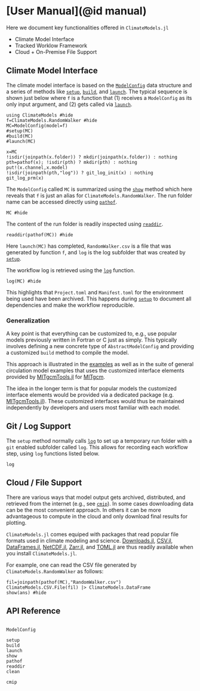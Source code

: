 # [User Manual](@id manual)

Here we document key functionalities offered in `ClimateModels.jl`

- Climate Model Interface
- Tracked Worklow Framework
- Cloud + On-Premise File Support

## Climate Model Interface

The climate model interface is based on the [`ModelConfig`](@ref) data structure and a series of methods like [`setup`](@ref), [`build`](@ref), and [`launch`](@ref). The typical sequence is shown just below where `f` is a function that (1) receives a `ModelConfig` as its only input argument, and (2) gets called via [`launch`](@ref). 

```@example 1
using ClimateModels #hide
f=ClimateModels.RandomWalker #hide
MC=ModelConfig(model=f)
#setup(MC)
#build(MC)
#launch(MC)

x=MC
!isdir(joinpath(x.folder)) ? mkdir(joinpath(x.folder)) : nothing
pth=pathof(x); !isdir(pth) ? mkdir(pth) : nothing
put!(x.channel,x.model)
!isdir(joinpath(pth,"log")) ? git_log_init(x) : nothing
git_log_prm(x)
```

The `ModelConfig` called `MC` is summarized using the [`show`](@ref) method which here reveals that `f` is just an alias for `ClimateModels.RandomWalker`. The run folder name can be accessed directly using [`pathof`](@ref).


```@example 1
MC #hide
```

The content of the run folder is readily inspected using [`readdir`]().

```@example 1
readdir(pathof(MC)) #hide
```

Here `launch(MC)` has completed, `RandomWalker.csv` is a file that was generated by function `f`, and `log` is the log subfolder that was created by [`setup`](@ref). 

The workflow log is retrieved using the [`log`](@ref) function. 

```@example 1
log(MC) #hide
```

This highlights that `Project.toml` and `Manifest.toml` for the environment being used have been archived. This happens during [`setup`](@ref) to document all dependencies and make the workflow reproducible.

### Generalization

A key point is that everything can be customized to, e.g., use popular models previously written in Fortran or C just as simply. This typically involves defining a new concrete type of `AbstractModelConfig` and providing a customized `build` method to compile the model. 

This approach is illustrated in the [examples](@ref) as well as in the suite of general circulation model examples that uses the customized interface elements provided by [MITgcmTools.jl](https://github.com/gaelforget/MITgcmTools.jl) for [MITgcm](https://mitgcm.readthedocs.io/en/latest/).

The idea in the longer term is that for popular models the customized interface elements would be provided via a dedicated package (e.g. [MITgcmTools.jl](https://github.com/gaelforget/MITgcmTools.jl)). These customized interfaces would thus be maintained independently by developers and users most familiar with each model.

## Git / Log Support

The `setup` method normally calls [`log`](@ref) to set up a temporary run folder with a `git` enabled subfolder called `log`. This allows for recording each workflow step, using `log` functions listed below.

```@docs
log
```

## Cloud / File Support

There are various ways that model output gets archived, distributed, and retrieved from the internet (e.g., see [`cmip`](@ref)). In some cases downloading data can be the most convenient approach. In others it can be more advantageous to compute in the cloud and only download final results for plotting. 

`ClimateModels.jl` comes equiped with packages that read popular file formats used in climate modeling and science. [Downloads.jl](https://github.com/JuliaLang/Downloads.jl), [CSV.jl](https://github.com/JuliaData/CSV.jl), [DataFrames.jl](https://github.com/JuliaData/DataFrames.jl), [NetCDF.jl](https://github.com/JuliaGeo/NetCDF.jl), [Zarr.jl](https://github.com/meggart/Zarr.jl), and [TOML.jl](https://github.com/JuliaLang/TOML.jl) are thus readily available when you install `ClimateModels.jl`. 

For example, one can read the CSV file generated by `ClimateModels.RandomWalker` as follows:

```@example 1
fil=joinpath(pathof(MC),"RandomWalker.csv")
ClimateModels.CSV.File(fil) |> ClimateModels.DataFrame
show(ans) #hide
```

## API Reference

```@index
```

```@docs
ModelConfig
```

```@docs
setup
build
launch
show
pathof
readdir
clean
```

```@docs
cmip
```
